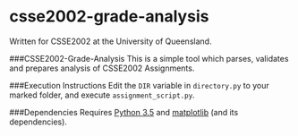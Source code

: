 # csse2002-grade-analysis
Written for CSSE2002 at the University of Queensland.

###CSSE2002-Grade-Analysis
This is a simple tool which parses, validates and prepares analysis of CSSE2002 Assignments.

###Execution Instructions
Edit the `DIR` variable in `directory.py` to your marked folder, and execute `assignment_script.py`.

###Dependencies
Requires [Python 3.5](https://www.python.org/) and [matplotlib](http://matplotlib.org/) (and its dependencies).